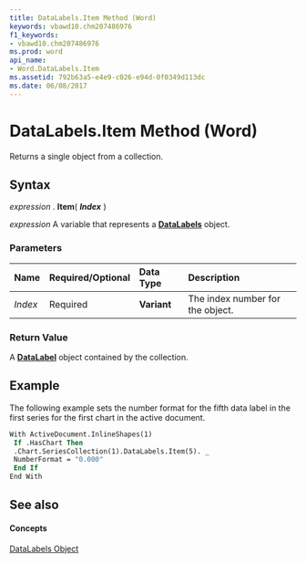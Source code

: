 ```yaml
---
title: DataLabels.Item Method (Word)
keywords: vbawd10.chm207486976
f1_keywords:
- vbawd10.chm207486976
ms.prod: word
api_name:
- Word.DataLabels.Item
ms.assetid: 792b63a5-e4e9-c026-e94d-0f0349d113dc
ms.date: 06/08/2017
---
```



# DataLabels.Item Method (Word)

Returns a single object from a collection.


## Syntax

 _expression_ . **Item**( **_Index_** )

 _expression_ A variable that represents a **[DataLabels](datalabels-object-word.md)** object.


### Parameters



|**Name**|**Required/Optional**|**Data Type**|**Description**|
|:-----|:-----|:-----|:-----|
| _Index_|Required| **Variant**|The index number for the object.|

### Return Value

A **[DataLabel](datalabel-object-word.md)** object contained by the collection.


## Example

The following example sets the number format for the fifth data label in the first series for the first chart in the active document.


```vb
With ActiveDocument.InlineShapes(1) 
 If .HasChart Then 
 .Chart.SeriesCollection(1).DataLabels.Item(5). _ 
 NumberFormat = "0.000" 
 End If 
End With 

```


## See also


#### Concepts


[DataLabels Object](datalabels-object-word.md)

